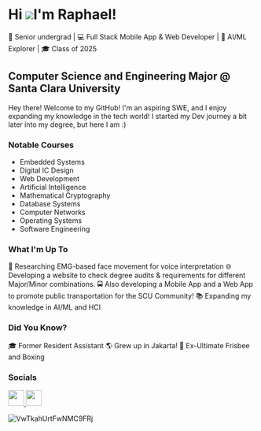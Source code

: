 Hi ![](https://user-images.githubusercontent.com/18350557/176309783-0785949b-9127-417c-8b55-ab5a4333674e.gif)I'm Raphael!
================================================================================================================================
🚀 Senior undergrad | 💻 Full Stack Mobile App & Web Developer | 🤖 AI/ML Explorer | 🎓 Class of 2025

Computer Science and Engineering Major @ Santa Clara University
----------------------------------------------------------------------------

Hey there! Welcome to my GitHub! I'm an aspiring SWE, and I enjoy expanding my knowledge in the tech world! I started my Dev journey a bit later into my degree, but here I am :)

### Notable Courses
* Embedded Systems
* Digital IC Design
* Web Development
* Artificial Intelligence
* Mathematical Cryptography
* Database Systems
* Computer Networks
* Operating Systems
* Software Engineering

### What I'm Up To
🔬 Researching EMG-based face movement for voice interpretation
🌐 Developing a website to check degree audits & requirements for different Major/Minor combinations.
🚍 Also developing a Mobile App and a Web App to promote public transportation for the SCU Community!
📚 Expanding my knowledge in AI/ML and HCI

### Did You Know?
🎓 Former Resident Assistant
🌎 Grew up in Jakarta!
🎸 Ex-Ultimate Frisbee and Boxing

### Socials

<p align="left"> <a href="https://www.github.com/RaphaLK" target="_blank" rel="noreferrer"> <picture> <source media="(prefers-color-scheme: dark)" srcset="https://raw.githubusercontent.com/danielcranney/readme-generator/main/public/icons/socials/github-dark.svg" /> <source media="(prefers-color-scheme: light)" srcset="https://raw.githubusercontent.com/danielcranney/readme-generator/main/public/icons/socials/github.svg" /> <img src="https://raw.githubusercontent.com/danielcranney/readme-generator/main/public/icons/socials/github.svg" width="32" height="32" /> </picture> </a> <a href="https://www.linkedin.com/in/raphaelkusuma" target="_blank" rel="noreferrer"> <picture> <source media="(prefers-color-scheme: dark)" srcset="https://raw.githubusercontent.com/danielcranney/readme-generator/main/public/icons/socials/linkedin-dark.svg" /> <source media="(prefers-color-scheme: light)" srcset="https://raw.githubusercontent.com/danielcranney/readme-generator/main/public/icons/socials/linkedin.svg" /> <img src="https://raw.githubusercontent.com/danielcranney/readme-generator/main/public/icons/socials/linkedin.svg" width="32" height="32" /> </picture> </a></p>

![VwTkahUrtFwNMC9FRj](https://github.com/user-attachments/assets/fa1d1254-b69c-4456-97cf-63bd5884c913)

